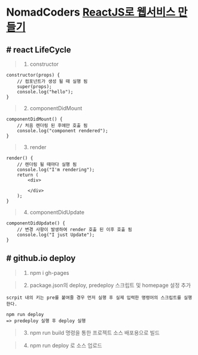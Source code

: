 # NomadCoders [ReactJS로 웹서비스 만들기](https://academy.nomadcoders.co/p/reactjs-fundamentals)

## # react LifeCycle

> 1. constructor

```
constructor(props) {
    // 컴포넌트가 생성 될 때 실행 됨
    super(props);
    console.log("hello");
}
```

> 2. componentDidMount

```
componentDidMount() {
    // 처음 렌더링 된 후에만 호출 됨
    console.log("component rendered");
}
```

> 3. render

```
render() {
    // 렌더링 될 때마다 실행 됨
    console.log("I'm rendering");
    return (
        <div>

        </div>
    );
}
```

> 4. componentDidUpdate

```
componentDidUpdate() {
    // 변경 사항이 발생하여 render 호출 된 이후 호출 됨
    console.log("I just Update");
}
```

## # github.io deploy

> 1. npm i gh-pages

> 2. package.json의 deploy, predeploy 스크립트 및 homepage 설정 추가

```
scrpit 내의 키는 pre를 붙여줄 경우 먼저 실행 후 실제 입력한 명령어의 스크립트를 실행 한다.

npm run deploy
=> predeploy 실행 후 deploy 실행
```

> 3. npm run build 명령을 통한 프로젝트 소스 배포용으로 빌드

> 4. npm run deploy 로 소스 업로드
